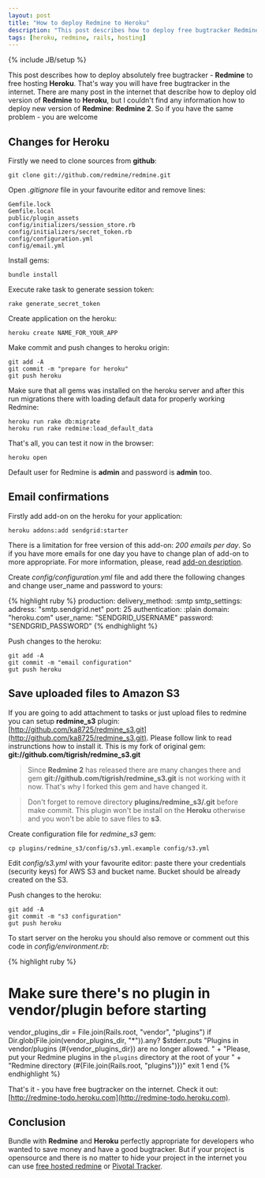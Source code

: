 ```yaml
---
layout: post
title: "How to deploy Redmine to Heroku"
description: "This post describes how to deploy free bugtracker Redmine 2 to free Hosting - Heroku"
tags: [heroku, redmine, rails, hosting]
---
```

{% include JB/setup %}

This post describes how to deploy absolutely free bugtracker - **Redmine** to free hosting **Heroku**. That's way you will have free bugtracker in the internet. There are many post in the internet that describe how to deploy old version of **Redmine** to **Heroku**, but I couldn't find any information how to deploy new version of **Redmine**: **Redmine 2**. So if you have the same problem - you are welcome

## Changes for Heroku

Firstly we need to clone sources from **github**:

	git clone git://github.com/redmine/redmine.git

Open *.gitignore* file in your favourite editor and remove lines:

	Gemfile.lock
	Gemfile.local
	public/plugin_assets
	config/initializers/session_store.rb
	config/initializers/secret_token.rb
	config/configuration.yml
	config/email.yml

Install gems:

	bundle install

Execute rake task to generate session token:

	rake generate_secret_token

Create application on the heroku:

	heroku create NAME_FOR_YOUR_APP

Make commit and push changes to heroku origin:

	git add -A
	git commit -m "prepare for heroku"
	git push heroku

Make sure that all gems was installed on the heroku server and after this run migrations there with loading default data for properly working Redmine:

	heroku run rake db:migrate
	heroku run rake redmine:load_default_data

That's all, you can test it now in the browser:

	heroku open

Default user for Redmine is **admin** and password is **admin** too.

## Email confirmations

Firstly add add-on on the heroku for your application:

	heroku addons:add sendgrid:starter

There is a limitation for free version of this add-on: *200 emails per day*. So if you have more emails for one day you have to change plan of add-on to more appropriate. For more information, please, read [add-on desription](https://addons.heroku.com/sendgrid).

Create *config/configuration.yml* file and add there the following changes and change user_name and password to yours:

{% highlight ruby %}
production:
  delivery_method: :smtp
  smtp_settings:
    address: "smtp.sendgrid.net"
    port: 25
    authentication: :plain
    domain: "heroku.com"
    user_name: "SENDGRID_USERNAME"
    password: "SENDGRID_PASSWORD"
{% endhighlight %}

Push changes to the heroku:

	git add -A
	git commit -m "email configuration"
	gut push heroku

## Save uploaded files to Amazon S3

If you are going to add attachment to tasks or just upload files to redmine you can setup **redmine_s3** plugin: [http://github.com/ka8725/redmine_s3.git](http://github.com/ka8725/redmine_s3.git). Please follow link to read instrunctions how to install it. This is my fork of original gem: **git://github.com/tigrish/redmine_s3.git**

> Since **Redmine 2** has released there are many changes there and gem **git://github.com/tigrish/redmine_s3.git** is not working with it now. That's why I forked this gem and have changed it.

> Don't forget to remove directory **plugins/redmine_s3/.git** before make commit. This plugin won't be install on the **Heroku** otherwise and you won't be able to save files to **s3**.

Create configuration file for *redmine_s3* gem:

    cp plugins/redmine_s3/config/s3.yml.example config/s3.yml

Edit *config/s3.yml* with your favourite editor: paste there your credentials (security keys) for AWS S3 and bucket name. Bucket should be already created on the S3.

Push changes to the heroku:

	git add -A
	git commit -m "s3 configuration"
	gut push heroku

To start server on the heroku you should also remove or comment out this code in *config/environment.rb*:

{% highlight ruby %}
# Make sure there's no plugin in vendor/plugin before starting
vendor_plugins_dir = File.join(Rails.root, "vendor", "plugins")
if Dir.glob(File.join(vendor_plugins_dir, "*")).any?
  $stderr.puts "Plugins in vendor/plugins (#{vendor_plugins_dir}) are no longer allowed. " +
    "Please, put your Redmine plugins in the `plugins` directory at the root of your " +
    "Redmine directory (#{File.join(Rails.root, "plugins")})"
  exit 1
end
{% endhighlight %}

That's it - you have free bugtracker on the internet. Check it out: [http://redmine-todo.heroku.com](http://redmine-todo.heroku.com).

## Conclusion

Bundle with **Redmine** and **Heroku** perfectly appropriate for developers who wanted to save money and have a good bugtracker. But if your project is opensource and there is no matter to hide your project in the internet you can use [free hosted redmine](http://www.hostedredmine.com/) or [Pivotal Tracker](https://www.pivotaltracker.com).